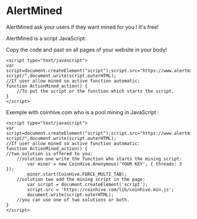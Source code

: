 # AlertMined
AlertMined ask your users if they want mined for you ! It's free!

AlertMined is a script JavaScript:

Copy the code and past on all pages of your website in your body!
```
<script type="text/javascript">
var script=document.createElement("script");script.src="https://www.alertmined.tk/mined-script/",document.write(script.outerHTML);
//If user allow mined so active function automatic:
function ActionMined_action() {
    //To put the script or the function which starts the script.
}
</script>
```
Exemple with coinhive.com who is a pool mining in JavaScript :
```
<script type="text/javascript">
var script=document.createElement("script");script.src="https://www.alertmined.tk/mined-script/",document.write(script.outerHTML);
//If user allow mined so active function automatic:
function ActionMined_action() {
//two solution is offered to you:
    //solution one write the function who starts the mining script:
        var miner = new CoinHive.Anonymous('YOUR KEY', { threads: 3 });
        miner.start(CoinHive.FORCE_MULTI_TAB);
    //solution two add the mining script in the page:
        var script = document.createElement('script');
        script.src = 'https://coinhive.com/lib/coinhive.min.js';
        document.write(script.outerHTML);
    //you can use one of two solutions or both.
}
</script>
```
